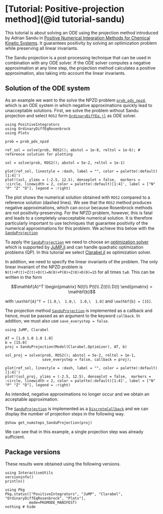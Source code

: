 # [Tutorial: Positive-projection method](@id tutorial-sandu)

This tutorial is about solving an ODE using the projection method introduced by Adrian Sandu in [Positive Numerical Integration Methods for Chemical Kinetic Systems](https://doi.org/10.1006%2Fjcph.2001.6750). It guarantees positivity by solving an optimization problem while preserving all linear invariants.

The Sandu projection is a post-processing technique that can be used in combination with any ODE solver.
If the ODE solver computes a negative approximation at any time step, the projection method calculates a positive approximation, also taking into account the linear invariants.

## Solution of the ODE system

As an example we want to the solve the NPZD problem [`prob_pds_npzd`](@ref), which is an ODE system in which negative approximations quickly lead to unacceptable solutions. First, we solve the problem without Sandu projection and select `ROS2` form [`OrdinaryDiffEq.jl`](https://docs.sciml.ai/OrdinaryDiffEq/stable/) as ODE solver.

```@example Sandu_NPZD
using PositiveIntegrators
using OrdinaryDiffEqRosenbrock
using Plots

prob = prob_pds_npzd

ref_sol = solve(prob, ROS2(); abstol = 1e-8, reltol = 1e-6); # reference solution for plotting

sol = solve(prob, ROS2(); abstol = 5e-2, reltol = 1e-1)

plot(ref_sol, linestyle = :dash, label = "", color = palette(:default)[1:4]')
plot!(sol, ylims = (-2.5, 12.5), denseplot = false,  markers = :circle, linewidth = 2, color = palette(:default)[1:4]', label = ["N" "P" "Z" "D"], legend = :right)
```

The plot shows the numerical solution obtained with `ROS2` compared to a reference solution (dashed lines).
We see that the `ROS2` method produces negative approximations, which can occur because Rosenbrock methods are not positivity-preserving. For the NPZD problem, however, this is fatal and leads to a completely unacceptable numerical solution. It is therefore particularly important to use techniques that guarantee positivity of the numerical approximations for this problem. We achieve this below with the [`SanduProjection`](@ref)

To apply the [`SanduProjection`](@ref) we need to choose an [optimization solver](https://jump.dev/JuMP.jl/stable/installation/#Supported-solvers) which is supported by [JuMP.jl](https://jump.dev/JuMP.jl/stable/) and can handle quadratic optimization problems (QP). In this tutorial we select [Clarabel.jl](https://clarabel.org/stable/) as optimization solver.

In addition, we need to specify the linear invariants of the problem. 
The only linear invariant of the NPZD problem is ``N(t)+P(t)+Z(t)+D(t)=N(0)+P(0)+Z(0)+D(0)=15`` for all times ``t≥0``.
This can be written in the form 
```math
\mathbf{A}^T \begin{pmatrix} N(t)\\ P(t)\\ Z(t)\\ D(t) \end{pmatrix} = \mathbf{b}
```
with ``\mathbf{A}^T = [1.0,\  1.0,\  1.0,\  1.0]`` and ``\mathbf{b} = [15]``.

The projection method [`SanduProjection`](@ref) is implemented as a callback and hence, must be passed as an argument to the keyword `callback`. In addition, we must also use `save_everystep = false`.

```@example Sandu_NPZD
using JuMP, Clarabel

AT = [1.0 1.0 1.0 1.0]
b = [15.0]
proj = SanduProjection(Model(Clarabel.Optimizer), AT, b)

sol_proj = solve(prob, ROS2(); abstol = 5e-2, reltol = 1e-1,
                 save_everystep = false, callback = proj);

plot(ref_sol, linestyle = :dash, label = "", color = palette(:default)[1:4]')
plot!(sol_proj, ylims = (-2.5, 12.5), denseplot = false,  markers = :circle, linewidth = 2, color = palette(:default)[1:4]', label = ["N" "P" "Z" "D"], legend = :right)            
```

As intended, negative approximations no longer occur and we obtain an acceptable approximation.

The [`SanduProjection`](@ref) is implemented as a [`DiscreteCallback`](https://docs.sciml.ai/DiffEqDocs/stable/features/callback_functions/#SciMLBase.DiscreteCallback) and we can display the number of projection steps in the following way.

```@example Sandu_NPZD
@show get_numsteps_SanduProjection(proj) 
```

We can see that in this example, a single projection step was already sufficient.

## Package versions

These results were obtained using the following versions.
```@example NPZD
using InteractiveUtils
versioninfo()
println()

using Pkg
Pkg.status(["PositiveIntegrators", "JuMP", "Clarabel", "OrdinaryDiffEqRosenbrock", "Plots"],
           mode=PKGMODE_MANIFEST)
nothing # hide
```
